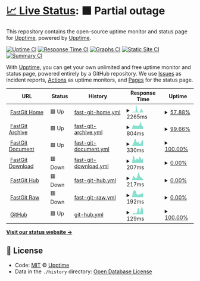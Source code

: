 # [📈 Live Status](https://upptime.github.io/upptime): <!--live status--> **🟧 Partial outage**

This repository contains the open-source uptime monitor and status page for [Upptime](https://upptime.js.org), powered by [Upptime](https://github.com/upptime/upptime).

[![Uptime CI](https://github.com/koj-co/upptime/workflows/Uptime%20CI/badge.svg)](https://github.com/koj-co/upptime/actions?query=workflow%3A%22Uptime+CI%22)
[![Response Time CI](https://github.com/koj-co/upptime/workflows/Response%20Time%20CI/badge.svg)](https://github.com/koj-co/upptime/actions?query=workflow%3A%22Response+Time+CI%22)
[![Graphs CI](https://github.com/koj-co/upptime/workflows/Graphs%20CI/badge.svg)](https://github.com/koj-co/upptime/actions?query=workflow%3A%22Graphs+CI%22)
[![Static Site CI](https://github.com/koj-co/upptime/workflows/Static%20Site%20CI/badge.svg)](https://github.com/koj-co/upptime/actions?query=workflow%3A%22Static+Site+CI%22)
[![Summary CI](https://github.com/koj-co/upptime/workflows/Summary%20CI/badge.svg)](https://github.com/koj-co/upptime/actions?query=workflow%3A%22Summary+CI%22)

With [Upptime](https://upptime.js.org), you can get your own unlimited and free uptime monitor and status page, powered entirely by a GitHub repository. We use [Issues](https://github.com/upptime/upptime/issues) as incident reports, [Actions](https://github.com/FastGitORG/uptime/actions) as uptime monitors, and [Pages](https://upptime.github.io/upptime) for the status page.

<!--start: status pages-->
<!-- This summary is generated by Upptime (https://github.com/upptime/upptime) -->
<!-- Do not edit this manually, your changes will be overwritten -->
<!-- prettier-ignore -->
| URL | Status | History | Response Time | Uptime |
| --- | ------ | ------- | ------------- | ------ |
| <img alt="" src="https://favicons.githubusercontent.com/fastgit.org" height="13"> [FastGit Home](https://fastgit.org) | 🟩 Up | [fast-git-home.yml](https://github.com/FastGitORG/uptime/commits/HEAD/history/fast-git-home.yml) | <details><summary><img alt="Response time graph" src="./graphs/fast-git-home/response-time-week.png" height="20"> 2265ms</summary><br><a href="https://FastGitORG.github.io/uptime/history/fast-git-home"><img alt="Response time 714" src="https://img.shields.io/endpoint?url=https%3A%2F%2Fraw.githubusercontent.com%2FFastGitORG%2Fuptime%2FHEAD%2Fapi%2Ffast-git-home%2Fresponse-time.json"></a><br><a href="https://FastGitORG.github.io/uptime/history/fast-git-home"><img alt="24-hour response time 2791" src="https://img.shields.io/endpoint?url=https%3A%2F%2Fraw.githubusercontent.com%2FFastGitORG%2Fuptime%2FHEAD%2Fapi%2Ffast-git-home%2Fresponse-time-day.json"></a><br><a href="https://FastGitORG.github.io/uptime/history/fast-git-home"><img alt="7-day response time 2265" src="https://img.shields.io/endpoint?url=https%3A%2F%2Fraw.githubusercontent.com%2FFastGitORG%2Fuptime%2FHEAD%2Fapi%2Ffast-git-home%2Fresponse-time-week.json"></a><br><a href="https://FastGitORG.github.io/uptime/history/fast-git-home"><img alt="30-day response time 1674" src="https://img.shields.io/endpoint?url=https%3A%2F%2Fraw.githubusercontent.com%2FFastGitORG%2Fuptime%2FHEAD%2Fapi%2Ffast-git-home%2Fresponse-time-month.json"></a><br><a href="https://FastGitORG.github.io/uptime/history/fast-git-home"><img alt="1-year response time 630" src="https://img.shields.io/endpoint?url=https%3A%2F%2Fraw.githubusercontent.com%2FFastGitORG%2Fuptime%2FHEAD%2Fapi%2Ffast-git-home%2Fresponse-time-year.json"></a></details> | <details><summary><a href="https://FastGitORG.github.io/uptime/history/fast-git-home">57.88%</a></summary><a href="https://FastGitORG.github.io/uptime/history/fast-git-home"><img alt="All-time uptime 97.93%" src="https://img.shields.io/endpoint?url=https%3A%2F%2Fraw.githubusercontent.com%2FFastGitORG%2Fuptime%2FHEAD%2Fapi%2Ffast-git-home%2Fuptime.json"></a><br><a href="https://FastGitORG.github.io/uptime/history/fast-git-home"><img alt="24-hour uptime 43.40%" src="https://img.shields.io/endpoint?url=https%3A%2F%2Fraw.githubusercontent.com%2FFastGitORG%2Fuptime%2FHEAD%2Fapi%2Ffast-git-home%2Fuptime-day.json"></a><br><a href="https://FastGitORG.github.io/uptime/history/fast-git-home"><img alt="7-day uptime 57.88%" src="https://img.shields.io/endpoint?url=https%3A%2F%2Fraw.githubusercontent.com%2FFastGitORG%2Fuptime%2FHEAD%2Fapi%2Ffast-git-home%2Fuptime-week.json"></a><br><a href="https://FastGitORG.github.io/uptime/history/fast-git-home"><img alt="30-day uptime 76.90%" src="https://img.shields.io/endpoint?url=https%3A%2F%2Fraw.githubusercontent.com%2FFastGitORG%2Fuptime%2FHEAD%2Fapi%2Ffast-git-home%2Fuptime-month.json"></a><br><a href="https://FastGitORG.github.io/uptime/history/fast-git-home"><img alt="1-year uptime 97.74%" src="https://img.shields.io/endpoint?url=https%3A%2F%2Fraw.githubusercontent.com%2FFastGitORG%2Fuptime%2FHEAD%2Fapi%2Ffast-git-home%2Fuptime-year.json"></a></details>
| <img alt="" src="https://favicons.githubusercontent.com/archive.fastgit.org" height="13"> [FastGit Archive](https://archive.fastgit.org) | 🟩 Up | [fast-git-archive.yml](https://github.com/FastGitORG/uptime/commits/HEAD/history/fast-git-archive.yml) | <details><summary><img alt="Response time graph" src="./graphs/fast-git-archive/response-time-week.png" height="20"> 804ms</summary><br><a href="https://FastGitORG.github.io/uptime/history/fast-git-archive"><img alt="Response time 735" src="https://img.shields.io/endpoint?url=https%3A%2F%2Fraw.githubusercontent.com%2FFastGitORG%2Fuptime%2FHEAD%2Fapi%2Ffast-git-archive%2Fresponse-time.json"></a><br><a href="https://FastGitORG.github.io/uptime/history/fast-git-archive"><img alt="24-hour response time 569" src="https://img.shields.io/endpoint?url=https%3A%2F%2Fraw.githubusercontent.com%2FFastGitORG%2Fuptime%2FHEAD%2Fapi%2Ffast-git-archive%2Fresponse-time-day.json"></a><br><a href="https://FastGitORG.github.io/uptime/history/fast-git-archive"><img alt="7-day response time 804" src="https://img.shields.io/endpoint?url=https%3A%2F%2Fraw.githubusercontent.com%2FFastGitORG%2Fuptime%2FHEAD%2Fapi%2Ffast-git-archive%2Fresponse-time-week.json"></a><br><a href="https://FastGitORG.github.io/uptime/history/fast-git-archive"><img alt="30-day response time 743" src="https://img.shields.io/endpoint?url=https%3A%2F%2Fraw.githubusercontent.com%2FFastGitORG%2Fuptime%2FHEAD%2Fapi%2Ffast-git-archive%2Fresponse-time-month.json"></a><br><a href="https://FastGitORG.github.io/uptime/history/fast-git-archive"><img alt="1-year response time 783" src="https://img.shields.io/endpoint?url=https%3A%2F%2Fraw.githubusercontent.com%2FFastGitORG%2Fuptime%2FHEAD%2Fapi%2Ffast-git-archive%2Fresponse-time-year.json"></a></details> | <details><summary><a href="https://FastGitORG.github.io/uptime/history/fast-git-archive">99.66%</a></summary><a href="https://FastGitORG.github.io/uptime/history/fast-git-archive"><img alt="All-time uptime 99.27%" src="https://img.shields.io/endpoint?url=https%3A%2F%2Fraw.githubusercontent.com%2FFastGitORG%2Fuptime%2FHEAD%2Fapi%2Ffast-git-archive%2Fuptime.json"></a><br><a href="https://FastGitORG.github.io/uptime/history/fast-git-archive"><img alt="24-hour uptime 100.00%" src="https://img.shields.io/endpoint?url=https%3A%2F%2Fraw.githubusercontent.com%2FFastGitORG%2Fuptime%2FHEAD%2Fapi%2Ffast-git-archive%2Fuptime-day.json"></a><br><a href="https://FastGitORG.github.io/uptime/history/fast-git-archive"><img alt="7-day uptime 99.66%" src="https://img.shields.io/endpoint?url=https%3A%2F%2Fraw.githubusercontent.com%2FFastGitORG%2Fuptime%2FHEAD%2Fapi%2Ffast-git-archive%2Fuptime-week.json"></a><br><a href="https://FastGitORG.github.io/uptime/history/fast-git-archive"><img alt="30-day uptime 99.79%" src="https://img.shields.io/endpoint?url=https%3A%2F%2Fraw.githubusercontent.com%2FFastGitORG%2Fuptime%2FHEAD%2Fapi%2Ffast-git-archive%2Fuptime-month.json"></a><br><a href="https://FastGitORG.github.io/uptime/history/fast-git-archive"><img alt="1-year uptime 99.25%" src="https://img.shields.io/endpoint?url=https%3A%2F%2Fraw.githubusercontent.com%2FFastGitORG%2Fuptime%2FHEAD%2Fapi%2Ffast-git-archive%2Fuptime-year.json"></a></details>
| <img alt="" src="https://favicons.githubusercontent.com/doc.fastgit.org" height="13"> [FastGit Document](https://doc.fastgit.org) | 🟩 Up | [fast-git-document.yml](https://github.com/FastGitORG/uptime/commits/HEAD/history/fast-git-document.yml) | <details><summary><img alt="Response time graph" src="./graphs/fast-git-document/response-time-week.png" height="20"> 330ms</summary><br><a href="https://FastGitORG.github.io/uptime/history/fast-git-document"><img alt="Response time 207" src="https://img.shields.io/endpoint?url=https%3A%2F%2Fraw.githubusercontent.com%2FFastGitORG%2Fuptime%2FHEAD%2Fapi%2Ffast-git-document%2Fresponse-time.json"></a><br><a href="https://FastGitORG.github.io/uptime/history/fast-git-document"><img alt="24-hour response time 500" src="https://img.shields.io/endpoint?url=https%3A%2F%2Fraw.githubusercontent.com%2FFastGitORG%2Fuptime%2FHEAD%2Fapi%2Ffast-git-document%2Fresponse-time-day.json"></a><br><a href="https://FastGitORG.github.io/uptime/history/fast-git-document"><img alt="7-day response time 330" src="https://img.shields.io/endpoint?url=https%3A%2F%2Fraw.githubusercontent.com%2FFastGitORG%2Fuptime%2FHEAD%2Fapi%2Ffast-git-document%2Fresponse-time-week.json"></a><br><a href="https://FastGitORG.github.io/uptime/history/fast-git-document"><img alt="30-day response time 243" src="https://img.shields.io/endpoint?url=https%3A%2F%2Fraw.githubusercontent.com%2FFastGitORG%2Fuptime%2FHEAD%2Fapi%2Ffast-git-document%2Fresponse-time-month.json"></a><br><a href="https://FastGitORG.github.io/uptime/history/fast-git-document"><img alt="1-year response time 219" src="https://img.shields.io/endpoint?url=https%3A%2F%2Fraw.githubusercontent.com%2FFastGitORG%2Fuptime%2FHEAD%2Fapi%2Ffast-git-document%2Fresponse-time-year.json"></a></details> | <details><summary><a href="https://FastGitORG.github.io/uptime/history/fast-git-document">100.00%</a></summary><a href="https://FastGitORG.github.io/uptime/history/fast-git-document"><img alt="All-time uptime 98.39%" src="https://img.shields.io/endpoint?url=https%3A%2F%2Fraw.githubusercontent.com%2FFastGitORG%2Fuptime%2FHEAD%2Fapi%2Ffast-git-document%2Fuptime.json"></a><br><a href="https://FastGitORG.github.io/uptime/history/fast-git-document"><img alt="24-hour uptime 100.00%" src="https://img.shields.io/endpoint?url=https%3A%2F%2Fraw.githubusercontent.com%2FFastGitORG%2Fuptime%2FHEAD%2Fapi%2Ffast-git-document%2Fuptime-day.json"></a><br><a href="https://FastGitORG.github.io/uptime/history/fast-git-document"><img alt="7-day uptime 100.00%" src="https://img.shields.io/endpoint?url=https%3A%2F%2Fraw.githubusercontent.com%2FFastGitORG%2Fuptime%2FHEAD%2Fapi%2Ffast-git-document%2Fuptime-week.json"></a><br><a href="https://FastGitORG.github.io/uptime/history/fast-git-document"><img alt="30-day uptime 100.00%" src="https://img.shields.io/endpoint?url=https%3A%2F%2Fraw.githubusercontent.com%2FFastGitORG%2Fuptime%2FHEAD%2Fapi%2Ffast-git-document%2Fuptime-month.json"></a><br><a href="https://FastGitORG.github.io/uptime/history/fast-git-document"><img alt="1-year uptime 99.81%" src="https://img.shields.io/endpoint?url=https%3A%2F%2Fraw.githubusercontent.com%2FFastGitORG%2Fuptime%2FHEAD%2Fapi%2Ffast-git-document%2Fuptime-year.json"></a></details>
| <img alt="" src="https://favicons.githubusercontent.com/download.fastgit.org" height="13"> [FastGit Download](https://download.fastgit.org) | 🟥 Down | [fast-git-download.yml](https://github.com/FastGitORG/uptime/commits/HEAD/history/fast-git-download.yml) | <details><summary><img alt="Response time graph" src="./graphs/fast-git-download/response-time-week.png" height="20"> 207ms</summary><br><a href="https://FastGitORG.github.io/uptime/history/fast-git-download"><img alt="Response time 357" src="https://img.shields.io/endpoint?url=https%3A%2F%2Fraw.githubusercontent.com%2FFastGitORG%2Fuptime%2FHEAD%2Fapi%2Ffast-git-download%2Fresponse-time.json"></a><br><a href="https://FastGitORG.github.io/uptime/history/fast-git-download"><img alt="24-hour response time 214" src="https://img.shields.io/endpoint?url=https%3A%2F%2Fraw.githubusercontent.com%2FFastGitORG%2Fuptime%2FHEAD%2Fapi%2Ffast-git-download%2Fresponse-time-day.json"></a><br><a href="https://FastGitORG.github.io/uptime/history/fast-git-download"><img alt="7-day response time 207" src="https://img.shields.io/endpoint?url=https%3A%2F%2Fraw.githubusercontent.com%2FFastGitORG%2Fuptime%2FHEAD%2Fapi%2Ffast-git-download%2Fresponse-time-week.json"></a><br><a href="https://FastGitORG.github.io/uptime/history/fast-git-download"><img alt="30-day response time 181" src="https://img.shields.io/endpoint?url=https%3A%2F%2Fraw.githubusercontent.com%2FFastGitORG%2Fuptime%2FHEAD%2Fapi%2Ffast-git-download%2Fresponse-time-month.json"></a><br><a href="https://FastGitORG.github.io/uptime/history/fast-git-download"><img alt="1-year response time 357" src="https://img.shields.io/endpoint?url=https%3A%2F%2Fraw.githubusercontent.com%2FFastGitORG%2Fuptime%2FHEAD%2Fapi%2Ffast-git-download%2Fresponse-time-year.json"></a></details> | <details><summary><a href="https://FastGitORG.github.io/uptime/history/fast-git-download">0.00%</a></summary><a href="https://FastGitORG.github.io/uptime/history/fast-git-download"><img alt="All-time uptime 61.54%" src="https://img.shields.io/endpoint?url=https%3A%2F%2Fraw.githubusercontent.com%2FFastGitORG%2Fuptime%2FHEAD%2Fapi%2Ffast-git-download%2Fuptime.json"></a><br><a href="https://FastGitORG.github.io/uptime/history/fast-git-download"><img alt="24-hour uptime 0.00%" src="https://img.shields.io/endpoint?url=https%3A%2F%2Fraw.githubusercontent.com%2FFastGitORG%2Fuptime%2FHEAD%2Fapi%2Ffast-git-download%2Fuptime-day.json"></a><br><a href="https://FastGitORG.github.io/uptime/history/fast-git-download"><img alt="7-day uptime 0.00%" src="https://img.shields.io/endpoint?url=https%3A%2F%2Fraw.githubusercontent.com%2FFastGitORG%2Fuptime%2FHEAD%2Fapi%2Ffast-git-download%2Fuptime-week.json"></a><br><a href="https://FastGitORG.github.io/uptime/history/fast-git-download"><img alt="30-day uptime 1.38%" src="https://img.shields.io/endpoint?url=https%3A%2F%2Fraw.githubusercontent.com%2FFastGitORG%2Fuptime%2FHEAD%2Fapi%2Ffast-git-download%2Fuptime-month.json"></a><br><a href="https://FastGitORG.github.io/uptime/history/fast-git-download"><img alt="1-year uptime 45.80%" src="https://img.shields.io/endpoint?url=https%3A%2F%2Fraw.githubusercontent.com%2FFastGitORG%2Fuptime%2FHEAD%2Fapi%2Ffast-git-download%2Fuptime-year.json"></a></details>
| <img alt="" src="https://favicons.githubusercontent.com/hub.fastgit.org" height="13"> [FastGit Hub](https://hub.fastgit.org) | 🟥 Down | [fast-git-hub.yml](https://github.com/FastGitORG/uptime/commits/HEAD/history/fast-git-hub.yml) | <details><summary><img alt="Response time graph" src="./graphs/fast-git-hub/response-time-week.png" height="20"> 217ms</summary><br><a href="https://FastGitORG.github.io/uptime/history/fast-git-hub"><img alt="Response time 281" src="https://img.shields.io/endpoint?url=https%3A%2F%2Fraw.githubusercontent.com%2FFastGitORG%2Fuptime%2FHEAD%2Fapi%2Ffast-git-hub%2Fresponse-time.json"></a><br><a href="https://FastGitORG.github.io/uptime/history/fast-git-hub"><img alt="24-hour response time 57" src="https://img.shields.io/endpoint?url=https%3A%2F%2Fraw.githubusercontent.com%2FFastGitORG%2Fuptime%2FHEAD%2Fapi%2Ffast-git-hub%2Fresponse-time-day.json"></a><br><a href="https://FastGitORG.github.io/uptime/history/fast-git-hub"><img alt="7-day response time 217" src="https://img.shields.io/endpoint?url=https%3A%2F%2Fraw.githubusercontent.com%2FFastGitORG%2Fuptime%2FHEAD%2Fapi%2Ffast-git-hub%2Fresponse-time-week.json"></a><br><a href="https://FastGitORG.github.io/uptime/history/fast-git-hub"><img alt="30-day response time 172" src="https://img.shields.io/endpoint?url=https%3A%2F%2Fraw.githubusercontent.com%2FFastGitORG%2Fuptime%2FHEAD%2Fapi%2Ffast-git-hub%2Fresponse-time-month.json"></a><br><a href="https://FastGitORG.github.io/uptime/history/fast-git-hub"><img alt="1-year response time 302" src="https://img.shields.io/endpoint?url=https%3A%2F%2Fraw.githubusercontent.com%2FFastGitORG%2Fuptime%2FHEAD%2Fapi%2Ffast-git-hub%2Fresponse-time-year.json"></a></details> | <details><summary><a href="https://FastGitORG.github.io/uptime/history/fast-git-hub">0.00%</a></summary><a href="https://FastGitORG.github.io/uptime/history/fast-git-hub"><img alt="All-time uptime 63.67%" src="https://img.shields.io/endpoint?url=https%3A%2F%2Fraw.githubusercontent.com%2FFastGitORG%2Fuptime%2FHEAD%2Fapi%2Ffast-git-hub%2Fuptime.json"></a><br><a href="https://FastGitORG.github.io/uptime/history/fast-git-hub"><img alt="24-hour uptime 0.00%" src="https://img.shields.io/endpoint?url=https%3A%2F%2Fraw.githubusercontent.com%2FFastGitORG%2Fuptime%2FHEAD%2Fapi%2Ffast-git-hub%2Fuptime-day.json"></a><br><a href="https://FastGitORG.github.io/uptime/history/fast-git-hub"><img alt="7-day uptime 0.00%" src="https://img.shields.io/endpoint?url=https%3A%2F%2Fraw.githubusercontent.com%2FFastGitORG%2Fuptime%2FHEAD%2Fapi%2Ffast-git-hub%2Fuptime-week.json"></a><br><a href="https://FastGitORG.github.io/uptime/history/fast-git-hub"><img alt="30-day uptime 1.38%" src="https://img.shields.io/endpoint?url=https%3A%2F%2Fraw.githubusercontent.com%2FFastGitORG%2Fuptime%2FHEAD%2Fapi%2Ffast-git-hub%2Fuptime-month.json"></a><br><a href="https://FastGitORG.github.io/uptime/history/fast-git-hub"><img alt="1-year uptime 45.81%" src="https://img.shields.io/endpoint?url=https%3A%2F%2Fraw.githubusercontent.com%2FFastGitORG%2Fuptime%2FHEAD%2Fapi%2Ffast-git-hub%2Fuptime-year.json"></a></details>
| <img alt="" src="https://favicons.githubusercontent.com/raw.fastgit.org" height="13"> [FastGit Raw](https://raw.fastgit.org) | 🟥 Down | [fast-git-raw.yml](https://github.com/FastGitORG/uptime/commits/HEAD/history/fast-git-raw.yml) | <details><summary><img alt="Response time graph" src="./graphs/fast-git-raw/response-time-week.png" height="20"> 192ms</summary><br><a href="https://FastGitORG.github.io/uptime/history/fast-git-raw"><img alt="Response time 279" src="https://img.shields.io/endpoint?url=https%3A%2F%2Fraw.githubusercontent.com%2FFastGitORG%2Fuptime%2FHEAD%2Fapi%2Ffast-git-raw%2Fresponse-time.json"></a><br><a href="https://FastGitORG.github.io/uptime/history/fast-git-raw"><img alt="24-hour response time 188" src="https://img.shields.io/endpoint?url=https%3A%2F%2Fraw.githubusercontent.com%2FFastGitORG%2Fuptime%2FHEAD%2Fapi%2Ffast-git-raw%2Fresponse-time-day.json"></a><br><a href="https://FastGitORG.github.io/uptime/history/fast-git-raw"><img alt="7-day response time 192" src="https://img.shields.io/endpoint?url=https%3A%2F%2Fraw.githubusercontent.com%2FFastGitORG%2Fuptime%2FHEAD%2Fapi%2Ffast-git-raw%2Fresponse-time-week.json"></a><br><a href="https://FastGitORG.github.io/uptime/history/fast-git-raw"><img alt="30-day response time 186" src="https://img.shields.io/endpoint?url=https%3A%2F%2Fraw.githubusercontent.com%2FFastGitORG%2Fuptime%2FHEAD%2Fapi%2Ffast-git-raw%2Fresponse-time-month.json"></a><br><a href="https://FastGitORG.github.io/uptime/history/fast-git-raw"><img alt="1-year response time 281" src="https://img.shields.io/endpoint?url=https%3A%2F%2Fraw.githubusercontent.com%2FFastGitORG%2Fuptime%2FHEAD%2Fapi%2Ffast-git-raw%2Fresponse-time-year.json"></a></details> | <details><summary><a href="https://FastGitORG.github.io/uptime/history/fast-git-raw">0.00%</a></summary><a href="https://FastGitORG.github.io/uptime/history/fast-git-raw"><img alt="All-time uptime 63.67%" src="https://img.shields.io/endpoint?url=https%3A%2F%2Fraw.githubusercontent.com%2FFastGitORG%2Fuptime%2FHEAD%2Fapi%2Ffast-git-raw%2Fuptime.json"></a><br><a href="https://FastGitORG.github.io/uptime/history/fast-git-raw"><img alt="24-hour uptime 0.00%" src="https://img.shields.io/endpoint?url=https%3A%2F%2Fraw.githubusercontent.com%2FFastGitORG%2Fuptime%2FHEAD%2Fapi%2Ffast-git-raw%2Fuptime-day.json"></a><br><a href="https://FastGitORG.github.io/uptime/history/fast-git-raw"><img alt="7-day uptime 0.00%" src="https://img.shields.io/endpoint?url=https%3A%2F%2Fraw.githubusercontent.com%2FFastGitORG%2Fuptime%2FHEAD%2Fapi%2Ffast-git-raw%2Fuptime-week.json"></a><br><a href="https://FastGitORG.github.io/uptime/history/fast-git-raw"><img alt="30-day uptime 1.38%" src="https://img.shields.io/endpoint?url=https%3A%2F%2Fraw.githubusercontent.com%2FFastGitORG%2Fuptime%2FHEAD%2Fapi%2Ffast-git-raw%2Fuptime-month.json"></a><br><a href="https://FastGitORG.github.io/uptime/history/fast-git-raw"><img alt="1-year uptime 45.80%" src="https://img.shields.io/endpoint?url=https%3A%2F%2Fraw.githubusercontent.com%2FFastGitORG%2Fuptime%2FHEAD%2Fapi%2Ffast-git-raw%2Fuptime-year.json"></a></details>
| <img alt="" src="https://favicons.githubusercontent.com/github.com" height="13"> [GitHub](https://github.com) | 🟩 Up | [git-hub.yml](https://github.com/FastGitORG/uptime/commits/HEAD/history/git-hub.yml) | <details><summary><img alt="Response time graph" src="./graphs/git-hub/response-time-week.png" height="20"> 129ms</summary><br><a href="https://FastGitORG.github.io/uptime/history/git-hub"><img alt="Response time 78" src="https://img.shields.io/endpoint?url=https%3A%2F%2Fraw.githubusercontent.com%2FFastGitORG%2Fuptime%2FHEAD%2Fapi%2Fgit-hub%2Fresponse-time.json"></a><br><a href="https://FastGitORG.github.io/uptime/history/git-hub"><img alt="24-hour response time 152" src="https://img.shields.io/endpoint?url=https%3A%2F%2Fraw.githubusercontent.com%2FFastGitORG%2Fuptime%2FHEAD%2Fapi%2Fgit-hub%2Fresponse-time-day.json"></a><br><a href="https://FastGitORG.github.io/uptime/history/git-hub"><img alt="7-day response time 129" src="https://img.shields.io/endpoint?url=https%3A%2F%2Fraw.githubusercontent.com%2FFastGitORG%2Fuptime%2FHEAD%2Fapi%2Fgit-hub%2Fresponse-time-week.json"></a><br><a href="https://FastGitORG.github.io/uptime/history/git-hub"><img alt="30-day response time 119" src="https://img.shields.io/endpoint?url=https%3A%2F%2Fraw.githubusercontent.com%2FFastGitORG%2Fuptime%2FHEAD%2Fapi%2Fgit-hub%2Fresponse-time-month.json"></a><br><a href="https://FastGitORG.github.io/uptime/history/git-hub"><img alt="1-year response time 93" src="https://img.shields.io/endpoint?url=https%3A%2F%2Fraw.githubusercontent.com%2FFastGitORG%2Fuptime%2FHEAD%2Fapi%2Fgit-hub%2Fresponse-time-year.json"></a></details> | <details><summary><a href="https://FastGitORG.github.io/uptime/history/git-hub">100.00%</a></summary><a href="https://FastGitORG.github.io/uptime/history/git-hub"><img alt="All-time uptime 99.98%" src="https://img.shields.io/endpoint?url=https%3A%2F%2Fraw.githubusercontent.com%2FFastGitORG%2Fuptime%2FHEAD%2Fapi%2Fgit-hub%2Fuptime.json"></a><br><a href="https://FastGitORG.github.io/uptime/history/git-hub"><img alt="24-hour uptime 100.00%" src="https://img.shields.io/endpoint?url=https%3A%2F%2Fraw.githubusercontent.com%2FFastGitORG%2Fuptime%2FHEAD%2Fapi%2Fgit-hub%2Fuptime-day.json"></a><br><a href="https://FastGitORG.github.io/uptime/history/git-hub"><img alt="7-day uptime 100.00%" src="https://img.shields.io/endpoint?url=https%3A%2F%2Fraw.githubusercontent.com%2FFastGitORG%2Fuptime%2FHEAD%2Fapi%2Fgit-hub%2Fuptime-week.json"></a><br><a href="https://FastGitORG.github.io/uptime/history/git-hub"><img alt="30-day uptime 100.00%" src="https://img.shields.io/endpoint?url=https%3A%2F%2Fraw.githubusercontent.com%2FFastGitORG%2Fuptime%2FHEAD%2Fapi%2Fgit-hub%2Fuptime-month.json"></a><br><a href="https://FastGitORG.github.io/uptime/history/git-hub"><img alt="1-year uptime 99.97%" src="https://img.shields.io/endpoint?url=https%3A%2F%2Fraw.githubusercontent.com%2FFastGitORG%2Fuptime%2FHEAD%2Fapi%2Fgit-hub%2Fuptime-year.json"></a></details>

<!--end: status pages-->

[**Visit our status website →**](https://upptime.github.io/upptime)

## 📄 License

- Code: [MIT](./LICENSE) © [Upptime](https://upptime.js.org)
- Data in the `./history` directory: [Open Database License](https://opendatacommons.org/licenses/odbl/1-0/)
